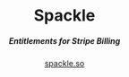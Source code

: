 <div align="center">
  <h1 align="center">Spackle</h1>
  <h5>Entitlements for Stripe Billing</h5>
</div>

<div align="center">
  <a href="https://www.spackle.so">spackle.so</a>
</div>